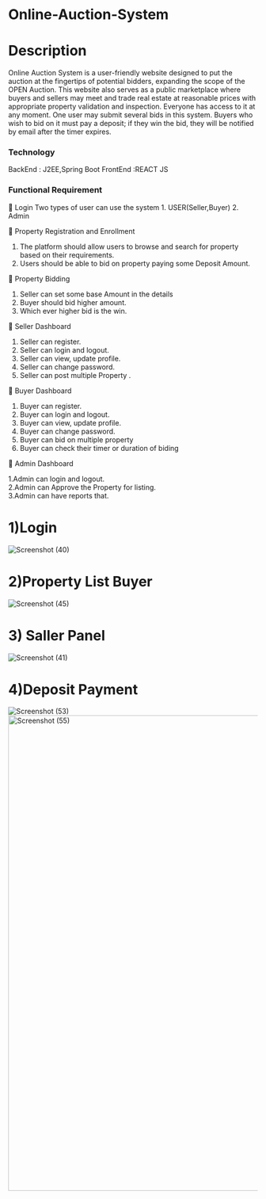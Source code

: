 # Online-Auction-System

# Description 
Online Auction System is a user-friendly website designed to put the auction at the fingertips of potential bidders, expanding the scope of the OPEN Auction. This website also serves as a public marketplace where buyers and sellers may meet and trade real estate at reasonable prices with appropriate property validation and inspection. Everyone has access to it at any moment. One user may submit several bids in this system. Buyers who wish to bid on it must pay a deposit; if they win the bid, they will be notified by email after the timer expires.
<H3>	Technology </H3>
BackEnd : J2EE,Spring Boot
FrontEnd :REACT JS

<H3>	Functional Requirement</H3> 
	Login
 Two types of user can use the system
 1. USER(Seller,Buyer)
 2. Admin


	Property Registration and Enrollment
1.	The platform should allow users to browse and search for property based on their requirements.
2.	  Users should be able to bid on property paying some Deposit Amount.


	Property Bidding
1.	Seller can set some base Amount  in the details 
2.	Buyer should bid higher amount.
3.	Which ever higher bid is the win.


	Seller Dashboard
1.  Seller can register.
2.  Seller can login and logout.
3.  Seller can view, update profile.
4.  Seller can change password.
5.  Seller can post multiple Property .

	Buyer Dashboard

  1.	Buyer can register.
  2.	Buyer can login and logout.
  3.	Buyer can view, update profile.
  4.	Buyer can change password.
  5.	Buyer can bid on multiple property 
  6. 	Buyer can check their timer or duration of biding

	 Admin Dashboard

  1.Admin can login and logout.</br>
  2.Admin can Approve the Property for listing.</br>
 3.Admin can have reports that.</br>


# 1)Login 
![Screenshot (40)](https://user-images.githubusercontent.com/72089551/225545875-004a4f2f-f575-4c00-bb49-634c80ef82e5.png)

# 2)Property List Buyer 
![Screenshot (45)](https://user-images.githubusercontent.com/72089551/225546299-572b5362-f755-480a-a222-708b595854a5.png)

# 3) Saller Panel

![Screenshot (41)](https://user-images.githubusercontent.com/72089551/225546569-907d6023-e2dc-470a-835d-69c6d57ac03c.png)

# 4)Deposit Payment
![Screenshot (53)](https://user-images.githubusercontent.com/72089551/225546830-9fde5d07-5a7d-4b82-aa56-bd8b15b2f5ec.png)
<img width="960" alt="Screenshot (55)" src="https://user-images.githubusercontent.com/72089551/225546845-6356fa4d-c4f0-4c72-ad0c-08d3d39db396.png">
